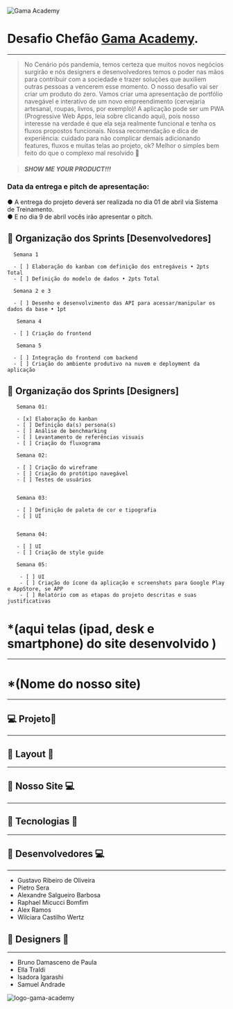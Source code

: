 ![Gama Academy](https://assets.website-files.com/5ff79f3ebebf6b12f6b7747f/5ffe04fc6284b7e90070d985_logo-gama-academy-p-500.png)  



# Desafio Chefão [Gama Academy](https://www.gama.academy/). 
***

> No Cenário pós pandemia, temos certeza que muitos novos negócios surgirão e nós designers e desenvolvedores temos o poder nas
mãos para contribuir com a sociedade e trazer soluções que auxiliem outras pessoas a vencerem esse momento. O nosso desafio vai ser criar um produto do zero. Vamos criar uma
apresentação de portfólio navegável e interativo de um novo empreendimento (cervejaria artesanal, roupas, livros, por exemplo)! A aplicação pode ser um PWA (Progressive Web
Apps, leia sobre clicando aqui), pois nosso interesse na verdade é que ela seja realmente funcional e tenha os fluxos propostos funcionais. Nossa recomendação e dica de experiência: cuidado para não complicar demais adicionando features, fluxos e muitas telas ao projeto, ok?
Melhor o simples bem feito do que o complexo mal resolvido 🤘  

> #### *SHOW ME YOUR PRODUCT!!!*


### Data da entrega e pitch de apresentação:
● A entrega do projeto deverá ser realizada no dia 01 de abril via Sistema de
Treinamento.  
● E no dia 9 de abril vocês irão apresentar o pitch.  

  
  ## 🔖 Organização dos Sprints  [Desenvolvedores]
    
      Semana 1  
           
      - [ ] Elaboração do kanban com definição dos entregáveis • 2pts Total
      - [ ] Definição do modelo de dados • 2pts Total
                
      Semana 2 e 3
              
      - [ ] Desenho e desenvolvimento das API para acessar/manipular os dados da base • 1pt  
                
       Semana 4  
                   
      - [ ] Criação do frontend  
                
       Semana 5  
               
      - [ ] Integração do frontend com backend 
      - [ ] Criação do ambiente produtivo na nuvem e deployment da aplicação
          
      
      
## 🔖 Organização dos Sprints  [Designers]  
  
    
       Semana 01:  
                
       - [x] Elaboração do kanban
       - [ ] Definição da(s) persona(s)
       - [ ] Análise de benchmarking
       - [ ] Levantamento de referências visuais
       - [ ] Criação do fluxograma  
         
       Semana 02:  
         
       - [ ] Criação do wireframe
       - [ ] Criação do protótipo navegável
       - [ ] Testes de usuários  
         
       
       Semana 03:  
                  
       - [ ] Definição de paleta de cor e tipografia
       - [ ] UI
         
           
       Semana 04:  
         
       - [ ] UI
       - [ ] Criação de style guide
         
       Semana 05:  
       
        - [ ] UI
        - [ ] Criação do ícone da aplicação e screenshots para Google Play e AppStore, se APP
        - [ ] Relatório com as etapas do projeto descritas e suas justificativas
         
         
       
       
  
  
    
 # *(aqui telas (ipad, desk e smartphone)  do site desenvolvido  )  
***


# *(Nome do nosso site)
***  
## 💻 Projeto🔑  
***

## 👀 Layout 🔎   
***

##  🚀 Nosso Site 💻  
***
  

## 💚 Tecnologias 🔨
***
  
  
  
    
      
 ## 💚 Desenvolvedores 💻
 ***
 
 - Gustavo Ribeiro de Oliveira
 - Pietro Sera  
 - Alexandre Salgueiro Barbosa  
 - Raphael Micucci Bomfim  
 - Alex Ramos  
 - Wilciara Castilho Wertz  
 
   
     
     
 ## 💚 Designers 🎨 
 ***
 
 - Bruno Damasceno de Paula
 - 	Ella Traldi
 - 	Isadora Igarashi  
 - 	Samuel Andrade











![logo-gama-academy](https://user-images.githubusercontent.com/94201226/156206063-5f5ee3a5-7aa8-44e9-b768-2925d1a066b8.png)
